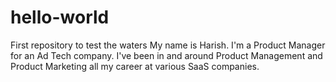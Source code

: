 # hello-world
First repository to test the waters
My name is Harish. I'm a Product Manager for an Ad Tech company. I've been in and around Product Management and Product Marketing all my career at various SaaS companies.
